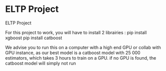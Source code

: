 # ELTP Project
ELTP Project

For this project to work, you will have to install 2 librairies : 
pip install xgboost
pip install catboost

We advise you to run this on a computer with a high end GPU or collab with GPU instance,
as our best model is a catboost model with 25 000 estimators, which takes 3 hours to train on a GPU.
if no GPU is found, the catboost model will simply not run


